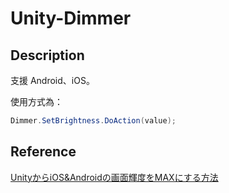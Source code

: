 # Unity-Dimmer

## Description

支援 Android、iOS。

使用方式為：

``` csharp
Dimmer.SetBrightness.DoAction(value);
```

## Reference

[UnityからiOS&Androidの画面輝度をMAXにする方法][ref_1]

[ref_1]:https://qiita.com/Shunsuke-Suzuki-Gen/items/5af162d7b169fd4c7e85
